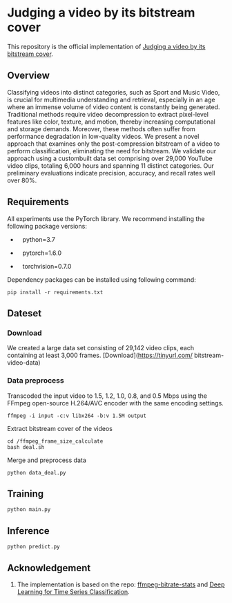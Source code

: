 # Judging a video by its bitstream cover

This repository is the official implementation of [Judging a video by its bitstream cover](https://arxiv.org/pdf/2309.07361v1.pdf).

## Overview

Classifying videos into distinct categories, such as Sport and Music Video, is crucial for multimedia understanding and retrieval, especially
in an age where an immense volume of video content is constantly being generated. Traditional methods require video decompression to extract pixel-level features like color, texture, and motion, thereby
increasing computational and storage demands. Moreover, these methods often suffer from performance degradation in low-quality videos. We present a novel approach that examines only the post-compression
bitstream of a video to perform classification, eliminating the need for bitstream. We validate our approach using a custombuilt data set comprising over 29,000 YouTube video clips, totaling 6,000 hours and spanning 11 distinct categories. Our preliminary evaluations indicate precision, accuracy, and recall rates well over 80%.

## Requirements
All experiments use the PyTorch library. We recommend installing the following package versions:

* &nbsp;&nbsp; python=3.7 

* &nbsp;&nbsp; pytorch=1.6.0

* &nbsp;&nbsp; torchvision=0.7.0

Dependency packages can be installed using following command:
```
pip install -r requirements.txt
```

## Dateset
### Download
We created a large data set consisting of 29,142 video clips, each containing at least 3,000 frames.
[Download](https://tinyurl.com/ bitstream-video-data)



### Data preprocess
Transcoded the input video to 1.5, 1.2, 1.0, 0.8, and 0.5 Mbps using the FFmpeg open-source H.264/AVC encoder with the same encoding settings.

```
ffmpeg -i input -c:v libx264 -b:v 1.5M output
```
Extract bitstream cover of the videos

```
cd /ffmpeg_frame_size_calculate
bash deal.sh
```


Merge and preprocess data
```
python data_deal.py
```

## Training

```
python main.py
```

## Inference

```
python predict.py
```


## Acknowledgement
1. The implementation is based on the repo: [ffmpeg-bitrate-stats](https://github.com/slhck/ffmpeg-bitrate-stats) and [Deep Learning for Time Series Classification](https://github.com/hfawaz/dl-4-tsc).
